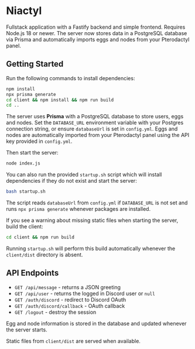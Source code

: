 # Niactyl

Fullstack application with a Fastify backend and simple frontend. Requires Node.js 18 or newer. The server now stores data in a PostgreSQL database via Prisma and automatically imports eggs and nodes from your Pterodactyl panel.

## Getting Started

Run the following commands to install dependencies:

```bash
npm install
npx prisma generate
cd client && npm install && npm run build
cd ..
```

The server uses **Prisma** with a PostgreSQL database to store users, eggs and nodes. Set the `DATABASE_URL` environment variable with your Postgres connection string, or ensure `databaseUrl` is set in `config.yml`. Eggs and nodes are automatically imported from your Pterodactyl panel using the API key provided in `config.yml`.

Then start the server:

```bash
node index.js
```

You can also run the provided `startup.sh` script which will install dependencies if they do not exist and start the server:

```bash
bash startup.sh
```

The script reads `databaseUrl` from `config.yml` if `DATABASE_URL` is not set and runs `npx prisma generate` whenever packages are installed.

If you see a warning about missing static files when starting the server, build the client:

```bash
cd client && npm run build
```

Running `startup.sh` will perform this build automatically whenever the `client/dist` directory is absent.

## API Endpoints

- `GET /api/message` - returns a JSON greeting
- `GET /api/user` - returns the logged in Discord user or `null`
- `GET /auth/discord` - redirect to Discord OAuth
- `GET /auth/discord/callback` - OAuth callback
- `GET /logout` - destroy the session

Egg and node information is stored in the database and updated whenever the server starts.

Static files from `client/dist` are served when available.
